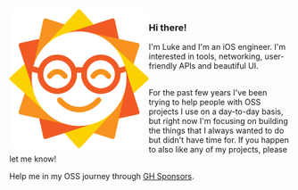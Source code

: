 <img align="left" src="img/avatar@2x.png" width="250" />

### Hi there! <br />
I'm Luke and I'm an iOS engineer.
I'm interested in tools, networking, user-friendly APIs and beautiful UI.<br /><br />

For the past few years I've been trying to help people with OSS projects I use on a day-to-day basis, but right now I'm focusing on building the things that I always wanted to do but didn't have time for. If you happen to also like any of my projects, please let me know!

Help me in my OSS journey through [GH Sponsors](https://github.com/sponsors/sunshinejr).
